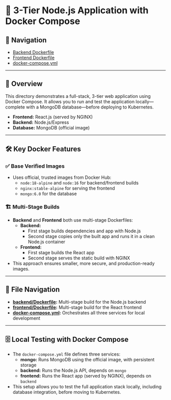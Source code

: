 # 🐳 3-Tier Node.js Application with Docker Compose

## 📂 Navigation
- [Backend Dockerfile](./backend/Dockerfile)
- [Frontend Dockerfile](./frontend/Dockerfile)
- [docker-compose.yml](./docker-compose.yml)

---

## 🎯 Overview
This directory demonstrates a full-stack, 3-tier web application using Docker Compose. It allows you to run and test the application locally—complete with a MongoDB database—before deploying to Kubernetes.

- **Frontend:** React.js (served by NGINX)
- **Backend:** Node.js/Express
- **Database:** MongoDB (official image)

---

## 🛠️ Key Docker Features

### ✅ Base Verified Images
- Uses official, trusted images from Docker Hub:
  - `node:18-alpine` and `node:16` for backend/frontend builds
  - `nginx:stable-alpine` for serving the frontend
  - `mongo:6.0` for the database

### 🏗️ Multi-Stage Builds
- **Backend** and **Frontend** both use multi-stage Dockerfiles:
  - **Backend:**
    - First stage builds dependencies and app with Node.js
    - Second stage copies only the built app and runs it in a clean Node.js container
  - **Frontend:**
    - First stage builds the React app
    - Second stage serves the static build with NGINX
- This approach ensures smaller, more secure, and production-ready images.

---

## 🧭 File Navigation
- **[backend/Dockerfile](./backend/Dockerfile):** Multi-stage build for the Node.js backend
- **[frontend/Dockerfile](./frontend/Dockerfile):** Multi-stage build for the React frontend
- **[docker-compose.yml](./docker-compose.yml):** Orchestrates all three services for local development

---

## 🗄️ Local Testing with Docker Compose
- The `docker-compose.yml` file defines three services:
  - **mongo:** Runs MongoDB using the official image, with persistent storage
  - **backend:** Runs the Node.js API, depends on `mongo`
  - **frontend:** Runs the React app (served by NGINX), depends on `backend`
- This setup allows you to test the full application stack locally, including database integration, before moving to Kubernetes.